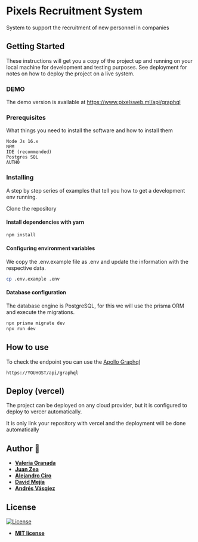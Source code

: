 # Pixels Recruitment System

System to support the recruitment of new personnel in companies

## Getting Started

These instructions will get you a copy of the project up and running on your local machine for development and testing purposes. See deployment for notes on how to deploy the project on a live system.

### DEMO

The demo version is available at https://www.pixelsweb.ml/api/graphql

### Prerequisites

What things you need to install the software and how to install them

```
Node Js 16.x
NPM
IDE (recommended)
Postgres SQL
AUTH0
```

### Installing

A step by step series of examples that tell you how to get a development env running.

Clone the repository

#### Install dependencies with yarn

```bash
npm install
```

#### Configuring environment variables

We copy the .env.example file as .env and update the information with the respective data.

```bash
cp .env.example .env
```

#### Database configuration

The database engine is PostgreSQL, for this we will use the prisma ORM and execute the migrations.

```bash
npx prisma migrate dev
npx run dev
```

## How to use

To check the endpoint you can use the [Apollo Graphql](https://studio.apollographql.com/sandbox/explorer)

```
https://YOUHOST/api/graphql
```

## Deploy (vercel)

The project can be deployed on any cloud provider, but it is configured to deploy to vercer automatically.

It is only link your repository with vercel and the deployment will be done automatically

## Author :bust_in_silhouette:

- **[Valeria Granada](https://github.com/vale0722)**
- **[Juan Zea](https://github.com/JuanZea)**
- **[Alejandro Ciro](https://github.com/alejociro)**
- **[David Mejía](https://github.com/DMRmejiar)**
- **[Andrés Vásqiez](https://github.com/vasquezsre)**

## License

[![License](http://img.shields.io/:license-mit-blue.svg?style=flat-square)](http://badges.mit-license.org)

- **[MIT license](http://opensource.org/licenses/mit-license.php)**

